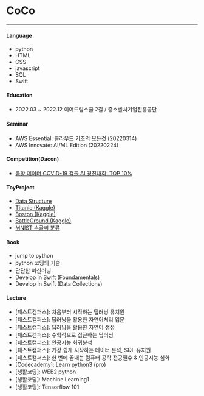 # CoCo

---
#### Language
 - python
 - HTML
 - CSS
 - javascript
 - SQL
 - Swift

#### Education
 - 2022.03 ~ 2022.12 이어드림스쿨 2길 / 중소벤처기업진흥공단

#### Seminar
 - AWS Essential: 클라우드 기초의 모든것 (20220314)
 - AWS Innovate: AI/ML Edition (20220224)

#### Competition(Dacon)
 - [음향 데이터 COVID-19 검출 AI 경진대회: TOP 10%](https://github.com/msmsm104/Dacon_covid19)
 


#### ToyProject
 - [Data Structure](https://github.com/msmsm104/yeardreamschool/tree/main/Data_Structure)
 - [Titanic (Kaggle)](https://github.com/msmsm104/yeardreamschool/tree/main/project/EDA_titanic_0426)
 - [Boston (Kaggle)](https://github.com/msmsm104/yeardreamschool/tree/main/project/%EB%B3%B4%EC%8A%A4%ED%84%B4%20%EC%A7%91%EA%B0%92%20%EC%98%88%EC%B8%A1_0421)
 - [BattleGround (Kaggle)](https://github.com/msmsm104/MachineLearning_Project)
 - [MNIST 손글씨 분류](https://github.com/msmsm104/TIL/tree/main/20220712/rnn)
 
#### Book
 - jump to python
 - python 코딩의 기술
 - 단단한 머신러닝
 - Develop in Swift (Foundamentals)
 - Develop in Swift (Data Collections)
 

#### Lecture
 - [패스트캠퍼스]: 처음부터 시작하는 딥러닝 유치원
 - [패스트캠퍼스]: 딥러닝을 활용한 자연어처리 입문
 - [패스트캠퍼스]: 딥러닝을 활용한 자연어 생성
 - [패스트캠퍼스]: 수학적으로 접근하는 딥러닝
 - [패스트캠퍼스]: 인공지능 회귀분석
 - [패스트캠퍼스]: 가장 쉽게 시작하는 데이터 분석, SQL 유치원 
 - [패스트캠퍼스]: 한 번에 끝내는 컴퓨터 공학 전공필수 & 인공지능 심화
 - [Codecademy]: Learn python3 (pro)
 - [생활코딩]: WEB2 python
 - [생활코딩]: Machine Learning1
 - [생활코딩]: Tensorflow 101

<!--
**msmsm104/msmsm104** is a ✨ _special_ ✨ repository because its `README.md` (this file) appears on your GitHub profile.

Here are some ideas to get you started:

- 🔭 I’m currently working on ...
- 🌱 I’m currently learning ...
- 👯 I’m looking to collaborate on ...
- 🤔 I’m looking for help with ...
- 💬 Ask me about ...
- 📫 How to reach me: ...
- 😄 Pronouns: ...
- ⚡ Fun fact: ...
-->
